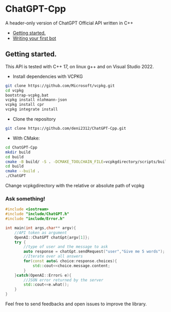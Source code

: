 
#  ChatGPT-Cpp



<p align="left">A header-only version of ChatGPT Official API written in C++

* [Getting started.](#getting-started)
* [Writing your first bot](#writing-your-first-bot)

## Getting started.

This API is tested with C++ 17, on linux g++ and on Visual Studio 2022.

* Install dependencies with VCPKG
 ```bash
git clone https://github.com/Microsoft/vcpkg.git
cd vcpkg
bootstrap-vcpkg.bat
vcpkg install nlohmann-json
vcpkg install cpr
vcpkg integrate install
```  

* Clone the repository
```bash
git clone https://github.com/deni2312/ChatGPT-Cpp.git
```

* With CMake:
```bash
cd ChatGPT-Cpp
mkdir build
cd build
cmake -B build/ -S . -DCMAKE_TOOLCHAIN_FILE=vcpkgdirectory/scripts/buildsystems/vcpkg.cmake
cd build
cmake --build .
./ChatGPT
```  
Change vcpkgdirectory with the relative or absolute path of vcpkg

<h3>Ask something!</h3>

```c++
#include <iostream>
#include "include/ChatGPT.h"
#include "include/Error.h"

int main(int args,char** argv){
    //API token as argument
    OpenAI::ChatGPT chatGpt{argv[1]};
    try {
        //type of user and the message to ask
        auto response = chatGpt.sendRequest("user","Give me 5 words");
        //Iterate over all answers
        for(const auto& choice:response.choices){
            std::cout<<choice.message.content;
        }
    }catch(OpenAI::Error& e){
        //JSON error returned by the server
        std::cout<<e.what();
    }
}

```
Feel free to send feedbacks and open issues to improve the library.
